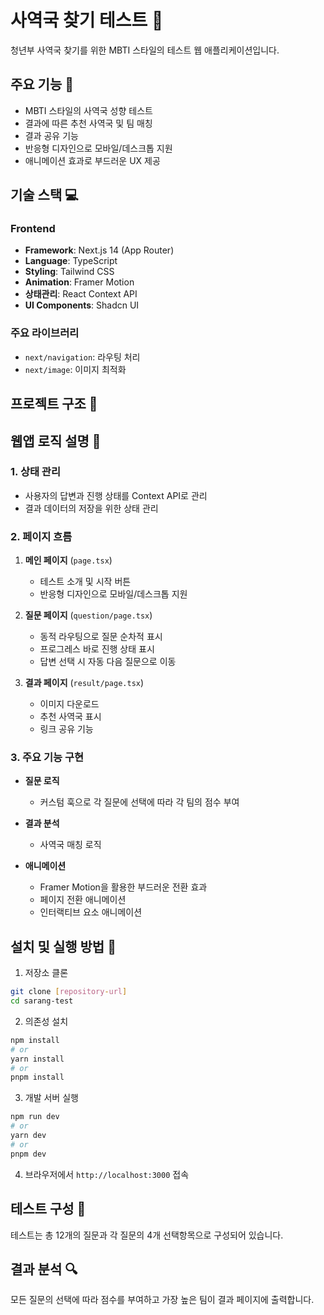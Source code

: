 # 사역국 찾기 테스트 🙏

청년부 사역국 찾기를 위한 MBTI 스타일의 테스트 웹 애플리케이션입니다.

## 주요 기능 🌟

- MBTI 스타일의 사역국 성향 테스트
- 결과에 따른 추천 사역국 및 팀 매칭
- 결과 공유 기능
- 반응형 디자인으로 모바일/데스크톱 지원
- 애니메이션 효과로 부드러운 UX 제공

## 기술 스택 💻

### Frontend

- **Framework**: Next.js 14 (App Router)
- **Language**: TypeScript
- **Styling**: Tailwind CSS
- **Animation**: Framer Motion
- **상태관리**: React Context API
- **UI Components**: Shadcn UI

### 주요 라이브러리

- `next/navigation`: 라우팅 처리
- `next/image`: 이미지 최적화

## 프로젝트 구조 📁

## 웹앱 로직 설명 🔄

### 1. 상태 관리

- 사용자의 답변과 진행 상태를 Context API로 관리
- 결과 데이터의 저장을 위한 상태 관리

### 2. 페이지 흐름

1. **메인 페이지** (`page.tsx`)

   - 테스트 소개 및 시작 버튼
   - 반응형 디자인으로 모바일/데스크톱 지원

2. **질문 페이지** (`question/page.tsx`)

   - 동적 라우팅으로 질문 순차적 표시
   - 프로그레스 바로 진행 상태 표시
   - 답변 선택 시 자동 다음 질문으로 이동

3. **결과 페이지** (`result/page.tsx`)
   - 이미지 다운로드
   - 추천 사역국 표시
   - 링크 공유 기능

### 3. 주요 기능 구현

- **질문 로직**

  - 커스텀 훅으로 각 질문에 선택에 따라 각 팀의 점수 부여

- **결과 분석**

  - 사역국 매칭 로직

- **애니메이션**
  - Framer Motion을 활용한 부드러운 전환 효과
  - 페이지 전환 애니메이션
  - 인터랙티브 요소 애니메이션

## 설치 및 실행 방법 🚀

1. 저장소 클론

```bash
git clone [repository-url]
cd sarang-test
```

2. 의존성 설치

```bash
npm install
# or
yarn install
# or
pnpm install
```

3. 개발 서버 실행

```bash
npm run dev
# or
yarn dev
# or
pnpm dev
```

4. 브라우저에서 `http://localhost:3000` 접속

## 테스트 구성 📝

테스트는 총 12개의 질문과 각 질문의 4개 선택항목으로 구성되어 있습니다.

## 결과 분석 🔍

모든 질문의 선택에 따라 점수를 부여하고 가장 높은 팀이 결과 페이지에 출력합니다.
